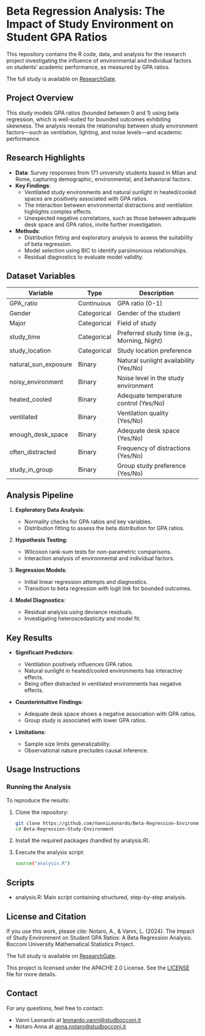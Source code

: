 # Beta Regression Analysis: The Impact of Study Environment on Student GPA Ratios

This repository contains the R code, data, and analysis for the research project investigating the influence of environmental and individual factors on students’ academic performance, as measured by GPA ratios.

The full study is available on [ResearchGate](https://www.researchgate.net/publication/388112517_The_Impact_of_Study_Environment_on_Student_GPA_Ratios_A_Beta_Regression_Analysis).


## Project Overview

This study models GPA ratios (bounded between 0 and 1) using beta regression, which is well-suited for bounded outcomes exhibiting skewness. The analysis reveals the relationship between study environment factors—such as ventilation, lighting, and noise levels—and academic performance.

## Research Highlights

- **Data**: Survey responses from 171 university students based in Milan and Rome, capturing demographic, environmental, and behavioral factors.
- **Key Findings**:
  - Ventilated study environments and natural sunlight in heated/cooled spaces are positively associated with GPA ratios.
  - The interaction between environmental distractions and ventilation highlights complex effects.
  - Unexpected negative correlations, such as those between adequate desk space and GPA ratios, invite further investigation.
- **Methods**:
  - Distribution fitting and exploratory analysis to assess the suitability of beta regression.
  - Model selection using BIC to identify parsimonious relationships.
  - Residual diagnostics to evaluate model validity.

## Dataset Variables

| Variable             | Type        | Description                                   |
|----------------------|-------------|-----------------------------------------------|
| GPA_ratio            | Continuous  | GPA ratio (0-1)                              |
| Gender               | Categorical | Gender of the student                        |
| Major                | Categorical | Field of study                               |
| study_time           | Categorical | Preferred study time (e.g., Morning, Night)  |
| study_location       | Categorical | Study location preference                    |
| natural_sun_exposure | Binary      | Natural sunlight availability (Yes/No)       |
| noisy_environment    | Binary      | Noise level in the study environment         |
| heated_cooled        | Binary      | Adequate temperature control (Yes/No)        |
| ventilated           | Binary      | Ventilation quality (Yes/No)                 |
| enough_desk_space    | Binary      | Adequate desk space (Yes/No)                 |
| often_distracted     | Binary      | Frequency of distractions (Yes/No)           |
| study_in_group       | Binary      | Group study preference (Yes/No)              |

## Analysis Pipeline

1. **Exploratory Data Analysis**:
   - Normality checks for GPA ratios and key variables.
   - Distribution fitting to assess the beta distribution for GPA ratios.

2. **Hypothesis Testing**:
   - Wilcoxon rank-sum tests for non-parametric comparisons.
   - Interaction analysis of environmental and individual factors.

3. **Regression Models**:
   - Initial linear regression attempts and diagnostics.
   - Transition to beta regression with logit link for bounded outcomes.

4. **Model Diagnostics**:
   - Residual analysis using deviance residuals.
   - Investigating heteroscedasticity and model fit.

## Key Results

- **Significant Predictors**:
  - Ventilation positively influences GPA ratios.
  - Natural sunlight in heated/cooled environments has interactive effects.
  - Being often distracted in ventilated environments has negative effects.

- **Counterintuitive Findings**:
  - Adequate desk space shows a negative association with GPA ratios.
  - Group study is associated with lower GPA ratios.

- **Limitations**:
  - Sample size limits generalizability.
  - Observational nature precludes causal inference.

## Usage Instructions

### Running the Analysis
To reproduce the results:
1. Clone the repository:
   ```bash
   git clone https://github.com/VanniLeonardo/Beta-Regression-Environment
   cd Beta-Regression-Study-Environment
   ```

2. Install the required packages (handled by analysis.R).

3. Execute the analysis script:
    ```bash
    source("analysis.R")
    ```

## Scripts

- analysis.R: Main script containing structured, step-by-step analysis.

## License and Citation

If you use this work, please cite: Notaro, A., & Vanni, L. (2024). The Impact of Study Environment on Student GPA Ratios: A Beta Regression Analysis. Bocconi University Mathematical Statistics Project.

The full study is available on [ResearchGate](https://www.researchgate.net/publication/388112517_The_Impact_of_Study_Environment_on_Student_GPA_Ratios_A_Beta_Regression_Analysis).

This project is licensed under the APACHE 2.0 License. See the [LICENSE](LICENSE) file for more details.

## Contact

For any questions, feel free to contact:
- Vanni Leonardo at leonardo.vanni@studbocconi.it
- Notaro Anna at anna.notaro@studbocconi.it